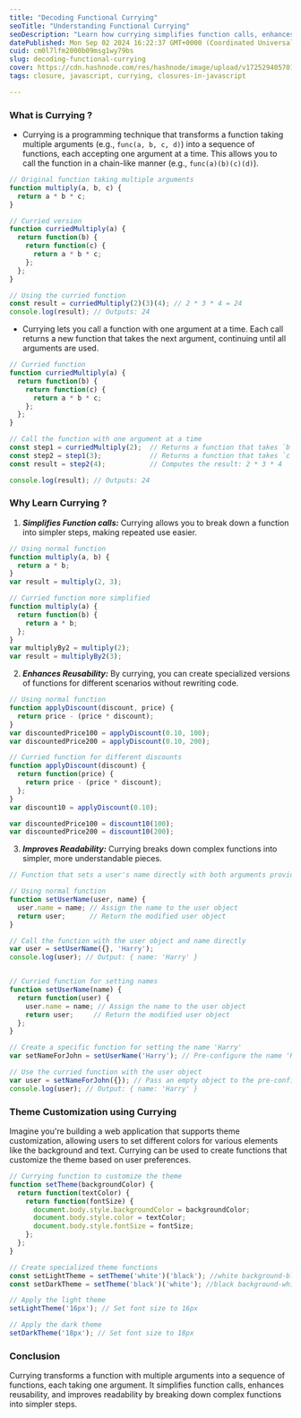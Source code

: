 ```yaml
---
title: "Decoding Functional Currying"
seoTitle: "Understanding Functional Currying"
seoDescription: "Learn how currying simplifies function calls, enhances reusability, and improves readability by transforming functions with multiple arguments"
datePublished: Mon Sep 02 2024 16:22:37 GMT+0000 (Coordinated Universal Time)
cuid: cm0l7lfm2000b09msg1wy79bs
slug: decoding-functional-currying
cover: https://cdn.hashnode.com/res/hashnode/image/upload/v1725294057010/ef3c704e-e659-4cc0-8f60-403d552ba414.png
tags: closure, javascript, currying, closures-in-javascript

---
```


### What is **Currying** ?

* Currying is a programming technique that transforms a function taking multiple arguments (e.g., `func(a, b, c, d)`) into a sequence of functions, each accepting one argument at a time. This allows you to call the function in a chain-like manner (e.g., `func(a)(b)(c)(d)`).
    

```javascript
// Original function taking multiple arguments
function multiply(a, b, c) {
  return a * b * c;
}

// Curried version
function curriedMultiply(a) {
  return function(b) {
    return function(c) {
      return a * b * c;
    };
  };
}

// Using the curried function
const result = curriedMultiply(2)(3)(4); // 2 * 3 * 4 = 24
console.log(result); // Outputs: 24
```

* Currying lets you call a function with one argument at a time. Each call returns a new function that takes the next argument, continuing until all arguments are used.
    

```javascript
// Curried function
function curriedMultiply(a) {
  return function(b) {
    return function(c) {
      return a * b * c;
    };
  };
}

// Call the function with one argument at a time
const step1 = curriedMultiply(2);  // Returns a function that takes `b`
const step2 = step1(3);            // Returns a function that takes `c`
const result = step2(4);           // Computes the result: 2 * 3 * 4

console.log(result); // Outputs: 24
```

### Why Learn Currying ?

1. ***Simplifies Function calls:*** Currying allows you to break down a function into simpler steps, making repeated use easier.
    

```javascript
// Using normal function
function multiply(a, b) {
  return a * b;
}
var result = multiply(2, 3);

// Curried function more simplified
function multiply(a) {
  return function(b) {
    return a * b;
  };
}
var multiplyBy2 = multiply(2);
var result = multiplyBy2(3);
```

2. ***Enhances Reusability:*** By currying, you can create specialized versions of functions for different scenarios without rewriting code.
    

```javascript
// Using normal function
function applyDiscount(discount, price) {
  return price - (price * discount);
}
var discountedPrice100 = applyDiscount(0.10, 100);
var discountedPrice200 = applyDiscount(0.10, 200);

// Curried function for different discounts
function applyDiscount(discount) {
  return function(price) {
    return price - (price * discount);
  };
}
var discount10 = applyDiscount(0.10);

var discountedPrice100 = discount10(100);
var discountedPrice200 = discount10(200);
```

3. ***Improves Readability:*** Currying breaks down complex functions into simpler, more understandable pieces.
    

```javascript
// Function that sets a user's name directly with both arguments provided

// Using normal function
function setUserName(user, name) {
  user.name = name; // Assign the name to the user object
  return user;      // Return the modified user object
}

// Call the function with the user object and name directly
var user = setUserName({}, 'Harry'); 
console.log(user); // Output: { name: 'Harry' }


// Curried function for setting names
function setUserName(name) {
  return function(user) {
    user.name = name; // Assign the name to the user object
    return user;     // Return the modified user object
  };
}

// Create a specific function for setting the name 'Harry'
var setNameForJohn = setUserName('Harry'); // Pre-configure the name 'Harry'

// Use the curried function with the user object
var user = setNameForJohn({}); // Pass an empty object to the pre-configured function
console.log(user); // Output: { name: 'Harry' }
```

### Theme Customization using Currying

Imagine you're building a web application that supports theme customization, allowing users to set different colors for various elements like the background and text. Currying can be used to create functions that customize the theme based on user preferences.

```javascript
// Currying function to customize the theme
function setTheme(backgroundColor) {
  return function(textColor) {
    return function(fontSize) {
      document.body.style.backgroundColor = backgroundColor;
      document.body.style.color = textColor;
      document.body.style.fontSize = fontSize;
    };
  };
}

// Create specialized theme functions
const setLightTheme = setTheme('white')('black'); //white background-black text
const setDarkTheme = setTheme('black')('white'); //black background-white text

// Apply the light theme
setLightTheme('16px'); // Set font size to 16px

// Apply the dark theme
setDarkTheme('18px'); // Set font size to 18px
```

### Conclusion

Currying transforms a function with multiple arguments into a sequence of functions, each taking one argument. It simplifies function calls, enhances reusability, and improves readability by breaking down complex functions into simpler steps.